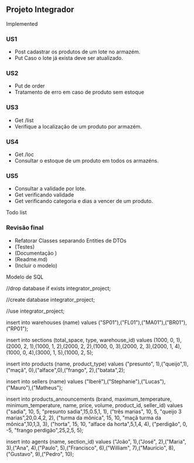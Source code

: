 ## Projeto Integrador

Implemented
### US1
- Post cadastrar os produtos de um lote no armazém.
- Put Caso o lote já exista deve ser atualizado.


### US2
- Put de order
- Tratamento de erro em caso de produto sem estoque

### US3
 - Get /list
 - Verifique a localização de um produto por armazém.
 
 ### US4
  - Get /loc
  - Consultar o estoque de um produto em todos os armazéns.
  
  ### US5
   - Consultar a validade por lote.
   - Get verificando validade
   - Get verificando categoria e dias a vencer de um produto.
 
 Todo list


### Revisão final
- Refatorar Classes separando Entities de DTOs
- (Testes)
- (Documentação )
- (Readme.md)
- (Incluir o modelo)

Modelo de SQL

//drop database if exists integrator_project;

//create database integrator_project;

//use integrator_project;

insert into warehouses (name) values ("SP01"),("FL01"),("MA01"),("BR01"),("RP01");

insert into sections (total_space, type, warehouse_id) values (1000, 0, 1),(2000, 2, 1),(1000, 1, 2),(2000, 2, 2),(1000, 0, 3),(2000, 2, 3),(2000, 1, 4),(1000, 0, 4),(3000, 1, 5),(1000, 2, 5);

insert into products (name, product_type) values ("presunto", 1),("queijo",1),("maçã", 0),("alface",0),("frango", 2),("batata",2);

insert into sellers (name) values ("Iberê"),("Stephanie"),("Lucas"),("Mauro"),("Matheus");

insert into products_announcements (brand, maximum_temperature, minimum_temperature, name, price, volume, product_id, seller_id) values
("sadia", 10, 5, "presunto sadia",15,0.5,1, 1),
("três marias", 10, 5, "queijo 3 marias",20,0.4,2, 2),
("turma da mônica", 15, 10, "maçã turma da mônica",10,1,3, 3),
("horta", 15, 10, "alface da horta",5,1,4, 4),
("perdigão", 0, -5, "frango perdigão",25,2,5, 5);

insert into agents (name, section_id) values ("João", 1),("José", 2),("Maria", 3),("Ana", 4),("Paulo", 5),("Francisco", 6),("William", 7),("Maurício", 8),("Gustavo", 9),("Pedro", 10);



